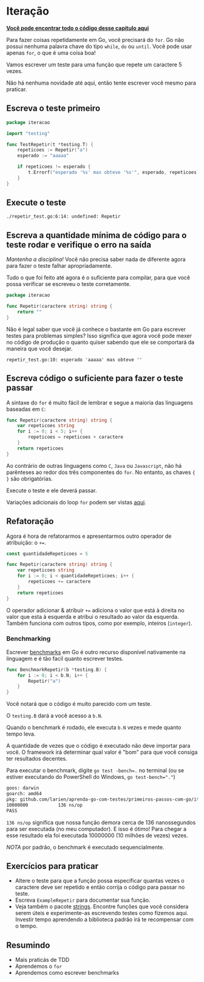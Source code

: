 # Iteração

**[Você pode encontrar todo o código desse capítulo aqui](https://github.com/larien/aprenda-go-com-testes/tree/main/primeiros-passos-com-go/iteracao)**

Para fazer coisas repetidamente em Go, você precisará do `for`. Go não possui nenhuma palavra chave do tipo `while`, `do` ou `until`. Você pode usar apenas `for`, o que é uma coisa boa!

Vamos escrever um teste para uma função que repete um caractere 5 vezes.

Não há nenhuma novidade até aqui, então tente escrever você mesmo para praticar.

## Escreva o teste primeiro

```go
package iteracao

import "testing"

func TestRepetir(t *testing.T) {
    repeticoes := Repetir("a")
    esperado := "aaaaa"

    if repeticoes != esperado {
        t.Errorf("esperado '%s' mas obteve '%s'", esperado, repeticoes)
    }
}
```

## Execute o teste

`./repetir_test.go:6:14: undefined: Repetir`

## Escreva a quantidade mínima de código para o teste rodar e verifique o erro na saída

_Mantenha a disciplina!_ Você não precisa saber nada de diferente agora para fazer o teste falhar apropriadamente.

Tudo o que foi feito até agora é o suficiente para compilar, para que você possa verificar se escreveu o teste corretamente.

```go
package iteracao

func Repetir(caractere string) string {
    return ""
}
```

Não é legal saber que você já conhece o bastante em Go para escrever testes para problemas simples? Isso significa que agora você pode mexer no código de produção o quanto quiser sabendo que ele se comportará da maneira que você desejar.

`repetir_test.go:10: esperado 'aaaaa' mas obteve ''`

## Escreva código o suficiente para fazer o teste passar

A sintaxe do `for` é muito fácil de lembrar e segue a maioria das linguagens baseadas em `C`:

```go
func Repetir(caractere string) string {
    var repeticoes string
    for i := 0; i < 5; i++ {
        repeticoes = repeticoes + caractere
    }
    return repeticoes
}
```

Ao contrário de outras linguagens como `C`, `Java` ou `Javascript`, não há parênteses ao redor dos três componentes do `for`. No entanto, as chaves `{ }` são obrigatórias.

Execute o teste e ele deverá passar.

Variações adicionais do loop `for` podem ser vistas [aqui](https://gobyexample.com/for).

## Refatoração

Agora é hora de refatorarmos e apresentarmos outro operador de atribuição: o `+=`.

```go
const quantidadeRepeticoes = 5

func Repetir(caractere string) string {
    var repeticoes string
    for i := 0; i < quantidadeRepeticoes; i++ {
        repeticoes += caractere
    }
    return repeticoes
}
```

O operador adicionar & atribuir `+=` adiciona o valor que está à direita no valor que esta à esquerda e atribui o resultado ao valor da esquerda. Também funciona com outros tipos, como por exemplo, inteiros (`integer`).

### Benchmarking

Escrever [benchmarks](https://golang.org/pkg/testing/#hdr-Benchmarks) em Go é outro recurso disponível nativamente na linguagem e é tão facil quanto escrever testes.

```go
func BenchmarkRepetir(b *testing.B) {
    for i := 0; i < b.N; i++ {
        Repetir("a")
    }
}
```

Você notará que o código é muito parecido com um teste.

O `testing.B` dará a você acesso a `b.N`.

Quando o benchmark é rodado, ele executa `b.N` vezes e mede quanto tempo leva.

A quantidade de vezes que o código é executado não deve importar para você. O framework irá determinar qual valor é "bom" para que você consiga ter resultados decentes.

Para executar o benchmark, digite `go test -bench=.` no terminal (ou se estiver executando do PowerShell do Windows, `go test-bench="."`)

```bash
goos: darwin
goarch: amd64
pkg: github.com/larien/aprenda-go-com-testes/primeiros-passos-com-go/iteracao/v4
10000000           136 ns/op
PASS
```

`136 ns/op` significa que nossa função demora cerca de 136 nanossegundos para ser executada (no meu computador). E isso é ótimo! Para chegar a esse resultado ela foi executada 10000000 (10 milhões de vezes) vezes.

_NOTA_ por padrão, o benchmark é executado sequencialmente.

## Exercícios para praticar

-   Altere o teste para que a função possa especificar quantas vezes o caractere deve ser repetido e então corrija o código para passar no teste.
-   Escreva `ExampleRepetir` para documentar sua função.
-   Veja também o pacote [strings](https://golang.org/pkg/strings). Encontre funções que você considera serem úteis e experimente-as escrevendo testes como fizemos aqui. Investir tempo aprendendo a biblioteca padrão irá te recompensar com o tempo.

## Resumindo

-   Mais praticás de TDD
-   Aprendemos o `for`
-   Aprendemos como escrever benchmarks
